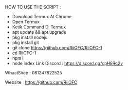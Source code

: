 HOW TO USE THE SCRIPT :
- Download Termux At Chrome
- Open Termux
- Ketik Command Di Termux 
- apt update && apt upgrade
- pkg install nodejs
- pkg install git
- git clone https://github.com/RiiOFC/RiiOFC-1
- cd RiiOFC-1
- npm i
- node index
Link Discord : https://discord.gg/cpH8Rc2v

WhaatShap : 081247822525

Website : https://github.com/RiiOFC
